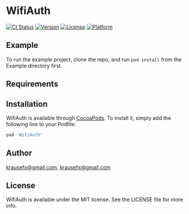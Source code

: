 # WifiAuth

[![CI Status](https://img.shields.io/travis/krausefx@gmail.com/WifiAuth.svg?style=flat)](https://travis-ci.org/krausefx@gmail.com/WifiAuth)
[![Version](https://img.shields.io/cocoapods/v/WifiAuth.svg?style=flat)](https://cocoapods.org/pods/WifiAuth)
[![License](https://img.shields.io/cocoapods/l/WifiAuth.svg?style=flat)](https://cocoapods.org/pods/WifiAuth)
[![Platform](https://img.shields.io/cocoapods/p/WifiAuth.svg?style=flat)](https://cocoapods.org/pods/WifiAuth)

## Example

To run the example project, clone the repo, and run `pod install` from the Example directory first.

## Requirements

## Installation

WifiAuth is available through [CocoaPods](https://cocoapods.org). To install
it, simply add the following line to your Podfile:

```ruby
pod 'WifiAuth'
```

## Author

krausefx@gmail.com, krausefx@gmail.com

## License

WifiAuth is available under the MIT license. See the LICENSE file for more info.
